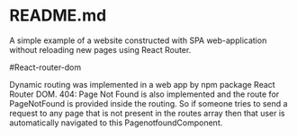 # README.md

A simple example of a website constructed with SPA web-application without reloading new pages using React Router.

#React-router-dom

Dynamic routing was implemented in a web app by npm package React Router DOM.
404: Page Not Found is also implemented and the route for PageNotFound is provided inside the routing. So if someone tries to send a request to any page that is not present in the routes array then that user is automatically navigated to this PagenotfoundComponent.

